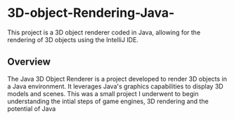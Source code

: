 # 3D-object-Rendering-Java-

This project is a 3D object renderer coded in Java, allowing for the rendering of 3D objects using the IntelliJ IDE.

## Overview

The Java 3D Object Renderer is a project developed to render 3D objects in a Java environment. It leverages Java's graphics capabilities to display 3D models and scenes. This was a small project I underwent to begin understanding the intial steps of game engines, 3D rendering and the potential of Java
